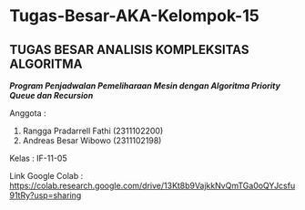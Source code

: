 # Tugas-Besar-AKA-Kelompok-15

## TUGAS BESAR ANALISIS KOMPLEKSITAS ALGORITMA

**_Program Penjadwalan Pemeliharaan Mesin dengan Algoritma Priority Queue dan Recursion_**

Anggota :

1. Rangga Pradarrell Fathi (2311102200)
2. Andreas Besar Wibowo (2311102198)
   
Kelas : IF-11-05

Link Google Colab : https://colab.research.google.com/drive/13Kt8b9VajkkNvQmTGa0oQYJcsfu91tRy?usp=sharing
